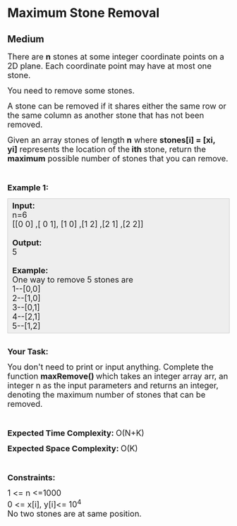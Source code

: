 # Maximum Stone Removal
## Medium
<div class="problems_problem_content__Xm_eO"><p><span style="font-size:18px">There are&nbsp;<strong>n</strong>&nbsp;stones at some integer coordinate points on a 2D plane. Each coordinate point may have at most one stone.</span></p>

<p><span style="font-size:18px">You need to remove some stones.&nbsp;</span></p>

<p><span style="font-size:18px">A stone can be removed if it shares either&nbsp;the same row or the same column&nbsp;as another stone that has not been removed.</span></p>

<p><span style="font-size:18px">Given an array&nbsp;stones&nbsp;of length&nbsp;<strong>n</strong>&nbsp;where&nbsp;<strong>stones[i] = [xi, yi]</strong>&nbsp;represents the location of the<strong>&nbsp;ith</strong>&nbsp;stone, return&nbsp;the <strong>maximum</strong> possible number of stones that you can remove.</span></p>

<p>&nbsp;</p>

<p><span style="font-size:18px"><strong>Example 1:</strong></span></p>

<div style="background: rgb(238, 238, 238); border: 1px solid rgb(204, 204, 204); padding: 5px 10px; --darkreader-inline-bgimage: initial; --darkreader-inline-bgcolor: #222325; --darkreader-inline-border-top: #393d3e; --darkreader-inline-border-right: #393d3e; --darkreader-inline-border-bottom: #393d3e; --darkreader-inline-border-left: #393d3e;" data-darkreader-inline-bgimage="" data-darkreader-inline-bgcolor="" data-darkreader-inline-border-top="" data-darkreader-inline-border-right="" data-darkreader-inline-border-bottom="" data-darkreader-inline-border-left=""><span style="font-size:18px"><strong>Input:</strong><br>
n=6<br>
[[0 0] ,[ 0 1], [1 0] ,[1 2] ,[2 1] ,[2 2]]<br>
<br>
<strong>Output:</strong><br>
5<br>
<br>
<strong>Example:</strong><br>
One way to remove 5 stones are<br>
1--[0,0]<br>
2--[1,0]<br>
3--[0,1]<br>
4--[2,1]<br>
5--[1,2]</span></div>

<p><br>
<span style="font-size:18px"><strong>Your Task:</strong></span></p>

<p><span style="font-size:18px">You don't need to print or input anything. Complete the function <strong>maxRemove()&nbsp;</strong>which takes an integer array&nbsp;arr, an integer&nbsp;n&nbsp;as the input parameters and returns an integer, denoting the maximum number of stones that can be removed.</span></p>

<p>&nbsp;</p>

<p><span style="font-size:18px"><strong>Expected Time Complexity:&nbsp;</strong>O(N+K)</span></p>

<p><span style="font-size:18px"><strong>Expected Space Complexity:&nbsp;</strong>O(K)</span></p>

<p>&nbsp;</p>

<p><span style="font-size:18px"><strong>Constraints:</strong></span></p>

<p><span style="font-size:18px">1 &lt;= n &lt;=1000<br>
0 &lt;= x[i], y[i]&lt;= 10<sup>4</sup><br>
No two stones are at same position.</span></p>
</div>